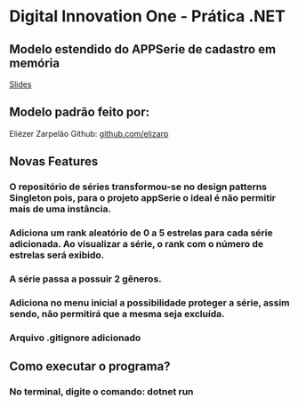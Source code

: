 # Digital Innovation One - Prática .NET
## Modelo estendido do APPSerie de cadastro em memória

[Slides](dio-dotnet-poo-lab-2.pdf)

## Modelo padrão feito por:

Eliézer Zarpelão
Github:  [github.com/elizarp](https://github.com/elizarp)


## Novas Features
### O repositório de séries transformou-se  no design patterns Singleton pois, para o projeto appSerie o ideal é não permitir mais de uma instância.

### Adiciona um rank aleatório de  0 a 5 estrelas para cada série adicionada. Ao visualizar a série, o rank com o número de estrelas será exibido.

### A série passa a possuir 2 gêneros.

### Adiciona no menu inicial a possibilidade proteger a série, assim sendo, não permitirá que a mesma seja excluída.

### Arquivo .gitignore adicionado

## Como executar o programa?
### No terminal, digite o comando:  dotnet run
